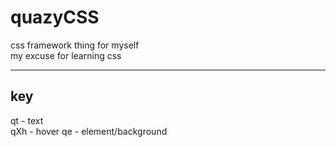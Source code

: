 # quazyCSS
css framework thing for myself <br>
my excuse for learning css
<hr>
<h2>key</h2>
qt - text <br>
qXh - hover
qe - element/background
